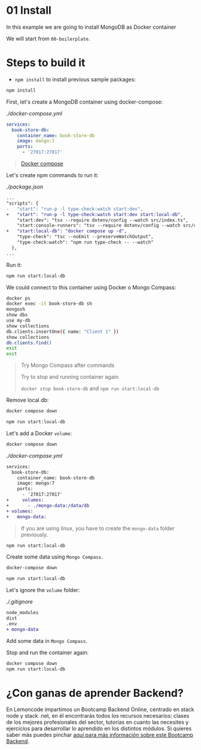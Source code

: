 # 01 Install

In this example we are going to install MongoDB as Docker container

We will start from `00-boilerplate`.

# Steps to build it

- `npm install` to install previous sample packages:

```bash
npm install

```

First, let's create a MongoDB container using docker-compose:

_./docker-compose.yml_

```yml
services:
  book-store-db:
    container_name: book-store-db
    image: mongo:7
    ports:
      - '27017:27017'

```

> [Docker compose](https://docs.docker.com/compose/compose-file/)

Let's create npm commands to run it:

_./package.json_

```diff
...
"scripts": {
-   "start": "run-p -l type-check:watch start:dev",
+   "start": "run-p -l type-check:watch start:dev start:local-db",
    "start:dev": "tsx --require dotenv/config --watch src/index.ts",
    "start:console-runners": "tsx --require dotenv/config --watch src/console-runners/index.ts",
+   "start:local-db": "docker compose up -d",
    "type-check": "tsc --noEmit --preserveWatchOutput",
    "type-check:watch": "npm run type-check -- --watch"
  },
...
```

Run it:

```bash
npm run start:local-db
```

We could connect to this container using Docker o Mongo Compass:

```bash
docker ps
docker exec -it book-store-db sh
mongosh
show dbs
use my-db
show collections
db.clients.insertOne({ name: "Client 1" })
show collections
db.clients.find()
exit
exit
```

> Try Mongo Compass after commands
>
> Try to stop and running container again
>
> `docker stop book-store-db` and `npm run start:local-db`

Remove local db:

```bash
docker compose down

npm run start:local-db

```

Let's add a Docker `volume`:

```bash
docker compose down

```

_./docker-compose.yml_

```diff
services:
  book-store-db:
    container_name: book-store-db
    image: mongo:7
    ports:
      - '27017:27017'
+     volumes:
+       - ./mongo-data:/data/db
+ volumes:
+   mongo-data:

```

> If you are using linux, you have to create the `mongo-data` folder previously.

```bash
npm run start:local-db

```

Create some data using `Mongo Compass`.

```bash
docker-compose down

npm run start:local-db

```

Let's ignore the `volume` folder:

_./.gitignore_

```diff
node_modules
dist
.env
+ mongo-data

```

Add some data in `Mongo Compass`.

Stop and run the container again:

```bash
docker compose down
npm run start:local-db

```

# ¿Con ganas de aprender Backend?

En Lemoncode impartimos un Bootcamp Backend Online, centrado en stack node y stack .net, en él encontrarás todos los recursos necesarios: clases de los mejores profesionales del sector, tutorías en cuanto las necesites y ejercicios para desarrollar lo aprendido en los distintos módulos. Si quieres saber más puedes pinchar [aquí para más información sobre este Bootcamp Backend](https://lemoncode.net/bootcamp-backend#bootcamp-backend/banner).

